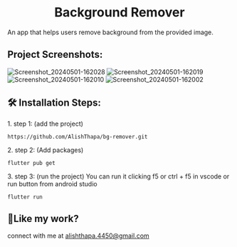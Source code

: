 <h1 align="center" id="title">Background Remover</h1>


<p id="description">An app that helps users remove background from the provided image.</p> 

<h2>Project Screenshots:</h2>

![Screenshot_20240501-162028](https://github.com/AlishThapa/bg-remover/assets/104584175/320ddc65-f23c-4d0e-90ff-b2a815fecf76)
![Screenshot_20240501-162019](https://github.com/AlishThapa/bg-remover/assets/104584175/fe5bf020-06f2-4b8c-aaaf-49c5ee9bc264)
![Screenshot_20240501-162010](https://github.com/AlishThapa/bg-remover/assets/104584175/4f9b49fa-4f3c-46a0-9495-7a8cd1e1a7e5)
![Screenshot_20240501-162002](https://github.com/AlishThapa/bg-remover/assets/104584175/a3cbc418-0217-408a-b958-27e5b65b9b91)


<h2>🛠️ Installation Steps:</h2>

<p>1. step 1: (add the project)</p>

```
https://github.com/AlishThapa/bg-remover.git
```

<p>2. step 2: (Add packages)</p>

```
flutter pub get
```

<p>3. step 3: (run the project) You can run it clicking f5 or ctrl + f5 in vscode or run button from android studio</p>

```
flutter run
```

<h2>💖Like my work?</h2>

connect with me at alishthapa.4450@gmail.com
